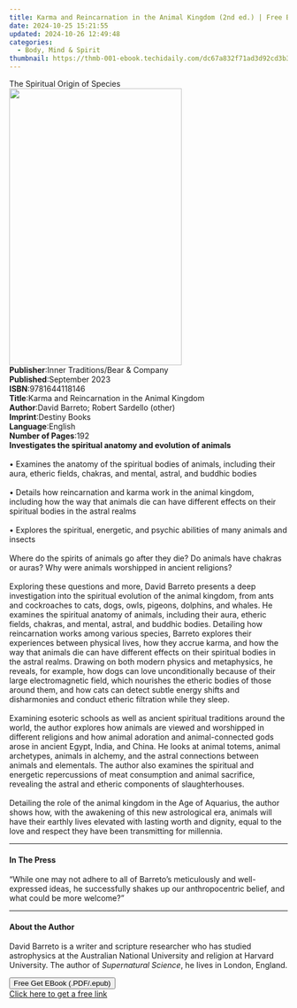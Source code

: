 ```yaml
---
title: Karma and Reincarnation in the Animal Kingdom (2nd ed.) | Free Book
date: 2024-10-25 15:21:55
updated: 2024-10-26 12:49:48
categories:
  - Body, Mind & Spirit
thumbnail: https://thmb-001-ebook.techidaily.com/dc67a832f71ad3d92cd3b3f70cd32b1ff604e8910b11041b69dc974292418baa.jpg
---
```

<main id="book-container">
  <div class="flex flex-col">
    <div class="book-brief flex-1 py-6 px-4 sm:p-6 md:py-10 md:px-8">
      <!-- brief-->
      <div class="book-brief-main">The Spiritual Origin of Species</div>
    </div>
    <div
      class="book-meta-info flex-1 grid gap-4 col-start-1 col-end-3 row-start-1 sm:mb-6 sm:grid-cols-4 lg:gap-6 lg:col-start-2 lg:row-end-6 lg:row-span-6 lg:mb-0"
    >
      <div
        class="book-meta-info-left place-content-center mt-4 p-4 text-sm leading-6 col-start-2 col-span-2 dark:text-slate-400"
      >
        <img
          class="w-full h-500 object-cover rounded-lg sm:h-255 sm:col-span-2 lg:col-span-full"
          src="https://img-001-ebook.techidaily.com/f9f18241685ecc843d76ddbdff9133a8f319451c1fd8ed1f11dcfb6a4f87c053.jpg"
          alt=""
          width="312"
          height="500"
        />
      </div>
      <div
        class="book-meta-info-right mt-2 col-start-1 row-start-2 col-span-3 self-center"
      >
        <!-- meta data  -->
        <div class="flex flex-col px-4 md:px-8">
          <div class="flex-1">
            <strong>Publisher</strong>:<span class="px-2"
              >Inner Traditions/Bear &amp; Company</span
            >
          </div>
          <div class="flex-1">
            <strong>Published</strong>:<span class="px-2">September 2023</span>
          </div>
          <div class="flex-1">
            <strong>ISBN</strong>:<span class="px-2">9781644118146</span>
          </div>
          <div class="flex-1">
            <strong>Title</strong>:<span class="px-2"
              >Karma and Reincarnation in the Animal Kingdom</span
            >
          </div>
          <div class="flex-1">
            <strong>Author</strong>:<span class="px-2"
              >David Barreto; Robert Sardello (other)</span
            >
          </div>
          <div class="flex-1">
            <strong>Imprint</strong>:<span class="px-2">Destiny Books</span>
          </div>
          <div class="flex-1">
            <strong>Language</strong>:<span class="px-2">English</span>
          </div>
          <div class="flex-1">
            <strong>Number of Pages</strong>:<span class="px-2">192</span>
          </div>
        </div>
      </div>
    </div>
    <div class="book-description flex-1 py-6 px-4 sm:p-6 md:py-10 md:px-8">
      <div class="book-description-main">
        <div accordion-content="" id="description">
          <b>Investigates the spiritual anatomy and evolution of animals</b
          ><br /><br />• Examines the anatomy of the spiritual bodies of
          animals, including their aura, etheric fields, chakras, and mental,
          astral, and buddhic bodies<br /><br />• Details how reincarnation and
          karma work in the animal kingdom, including how the way that animals
          die can have different effects on their spiritual bodies in the astral
          realms<br /><br />• Explores the spiritual, energetic, and psychic
          abilities of many animals and insects<br /><br />Where do the spirits
          of animals go after they die? Do animals have chakras or auras? Why
          were animals worshipped in ancient religions? <br /><br />Exploring
          these questions and more, David Barreto presents a deep investigation
          into the spiritual evolution of the animal kingdom, from ants and
          cockroaches to cats, dogs, owls, pigeons, dolphins, and whales. He
          examines the spiritual anatomy of animals, including their aura,
          etheric fields, chakras, and mental, astral, and buddhic bodies.
          Detailing how reincarnation works among various species, Barreto
          explores their experiences between physical lives, how they accrue
          karma, and how the way that animals die can have different effects on
          their spiritual bodies in the astral realms. Drawing on both modern
          physics and metaphysics, he reveals, for example, how dogs can love
          unconditionally because of their large electromagnetic field, which
          nourishes the etheric bodies of those around them, and how cats can
          detect subtle energy shifts and disharmonies and conduct etheric
          filtration while they sleep.<br /><br />Examining esoteric schools as
          well as ancient spiritual traditions around the world, the author
          explores how animals are viewed and worshipped in different religions
          and how animal adoration and animal-connected gods arose in ancient
          Egypt, India, and China. He looks at animal totems, animal archetypes,
          animals in alchemy, and the astral connections between animals and
          elementals. The author also examines the spiritual and energetic
          repercussions of meat consumption and animal sacrifice, revealing the
          astral and etheric components of slaughterhouses.<br /><br />Detailing
          the role of the animal kingdom in the Age of Aquarius, the author
          shows how, with the awakening of this new astrological era, animals
          will have their earthly lives elevated with lasting worth and dignity,
          equal to the love and respect they have been transmitting for
          millennia.
        </div>
        <div class="accordion-fader"></div>
      </div>
    </div>
    <div class="book-excerpts flex-1 py-6 px-4 sm:p-6 md:py-10 md:px-8">
      <!-- excerpts-->
      <div class="book-excerpts-main">
        <hr />
        <h4 class="placeholder placeholder-heading">
          <span>In The Press</span>
        </h4>
        <p>
          “While one may not adhere to all of Barreto’s meticulously and
          well-expressed ideas, he successfully shakes up our anthropocentric
          belief, and what could be more welcome?”
        </p>
      </div>
    </div>
    <div class="book-about-author flex-1 py-6 px-4 sm:p-6 md:py-10 md:px-8">
      <!-- about author-->
      <div class="book-main-author-main">
        <hr />
        <h4 class="placeholder placeholder-heading">
          <span>About the Author</span>
        </h4>
        <p>
          David Barreto is a writer and scripture researcher who has studied
          astrophysics at the Australian National University and religion at
          Harvard University. The author of <i>Supernatural Science</i>, he
          lives in London, England.
        </p>
      </div>
    </div>
    <div class="book-free-get flex-1 py-6 px-4 sm:p-6 md:py-10 md:px-8">
      <button
        id="btn-free-get"
        class="bg-blue-500 hover:bg-blue-700 text-white font-bold py-2 px-4 rounded"
      >
        Free Get EBook (.PDF/.epub)
      </button>
      <div id="countdown-display" class="px-2 text-lg mt-2"></div>
      <a
        id="free-link"
        class="hidden bg-blue-500 hover:bg-blue-700 text-white font-bold py-2 px-4 rounded"
        href="https://www.ebooks.com/en-us/book/210769680/karma-and-reincarnation-in-the-animal-kingdom/david-barreto/"
        target="_blank"
        >Click here to get a free link</a
      >
    </div>
    <script>
      let countdownTime = 0;
      let countdownInterval = null;
      document
        .getElementById('btn-free-get')
        .addEventListener('click', startCountdown);
      function startCountdown() {
        countdownTime = new Date().getTime() + 60000 * 3;
        countdownInterval = setInterval(updateCountdown, 1000);
        document.getElementById('btn-free-get').disabled = true;
        document
          .getElementById('btn-free-get')
          .classList.add('bg-gray-500', 'cursor-not-allowed');
      }
      function updateCountdown() {
        let currentTime = new Date().getTime();
        let timeLeft = countdownTime - currentTime;
        let secondsLeft = Math.floor(timeLeft / 1000);
        document.getElementById('countdown-display').innerHTML =
          `Remaining time: ${secondsLeft} seconds.`;
        if (secondsLeft <= 0) {
          clearInterval(countdownInterval);
          document.getElementById('btn-free-get').classList.add('hidden');
          document.getElementById('free-link').classList.remove('hidden');
          document.getElementById('countdown-display').innerHTML = '';
        }
      }
    </script>
  </div>
</main>
